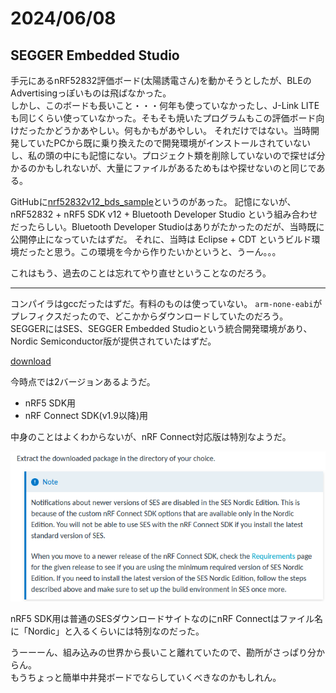 # 2024/06/08

## SEGGER Embedded Studio

手元にあるnRF52832評価ボード(太陽誘電さん)を動かそうとしたが、BLEのAdvertisingっぽいものは飛ばなかった。  
しかし、このボードも長いこと・・・何年も使っていなかったし、J-Link LITEも同じくらい使っていなかった。そもそも焼いたプログラムもこの評価ボード向けだったかどうかあやしい。何もかもがあやしい。
それだけではない。当時開発していたPCから既に乗り換えたので開発環境がインストールされていないし、私の頭の中にも記憶にない。プロジェクト類を削除していないので探せば分かるのかもしれないが、大量にファイルがあるためもはや探せないのと同じである。

GitHubに[nrf52832v12_bds_sample](https://github.com/hirokuma/nrf52832v12_bds_sample)というのがあった。
記憶にないが、nRF52832 + nRF5 SDK v12 + Bluetooth Developer Studio という組み合わせだったらしい。Bluetooth Developer Studioはありがたかったのだが、当時既に公開停止になっていたはずだ。
それに、当時は Eclipse + CDT というビルド環境だったと思う。この環境を今から作りたいかというと、うーん。。。

これはもう、過去のことは忘れてやり直せということなのだろう。

----

コンパイラはgccだったはずだ。有料のものは使っていない。
`arm-none-eabi`がプレフィクスだったので、どこかからダウンロードしていたのだろう。  
SEGGERにはSES、SEGGER Embedded Studioという統合開発環境があり、Nordic Semiconductor版が提供されていたはずだ。

[download](https://www.nordicsemi.com/Products/Development-tools/Segger-Embedded-Studio/Download#infotabs)

今時点では2バージョンあるようだ。

* nRF5 SDK用
* nRF Connect SDK(v1.9以降)用

中身のことはよくわからないが、nRF Connect対応版は特別なようだ。

![image](08a.png)

nRF5 SDK用は普通のSESダウンロードサイトなのにnRF Connectはファイル名に「Nordic」と入るくらいには特別なのだった。

うーーーん、組み込みの世界から長いこと離れていたので、勘所がさっぱり分からん。  
もうちょっと簡単中井発ボードでならしていくべきなのかもしれん。

